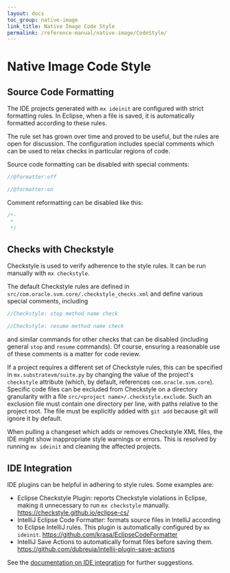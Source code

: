 ```yaml
---
layout: docs
toc_group: native-image
link_title: Native Image Code Style
permalink: /reference-manual/native-image/CodeStyle/
---
```

# Native Image Code Style

## Source Code Formatting

The IDE projects generated with `mx ideinit` are configured with strict formatting rules.
In Eclipse, when a file is saved, it is automatically formatted according to these rules.

The rule set has grown over time and proved to be useful, but the rules are open for discussion.
The configuration includes special comments which can be used to relax checks in particular regions of code.

Source code formatting can be disabled with special comments:
```java
//@formatter:off

//@formatter:on
```
Comment reformatting can be disabled like this:
```java
/*-
 *
 */
```

## Checks with Checkstyle

Checkstyle is used to verify adherence to the style rules.
It can be run manually with `mx checkstyle`.

The default Checkstyle rules are defined in `src/com.oracle.svm.core/.checkstyle_checks.xml` and define various special comments, including
```java
//Checkstyle: stop method name check

//Checkstyle: resume method name check
```
and similar commands for other checks that can be disabled (including general `stop` and `resume` commands).
Of course, ensuring a reasonable use of these comments is a matter for code review.

If a project requires a different set of Checkstyle rules, this can be specified in `mx.substratevm/suite.py` by changing the value of the project's `checkstyle` attribute (which, by default, references `com.oracle.svm.core`).
Specific code files can be excluded from Checkstyle on a directory granularity with a file `src/<project name>/.checkstyle.exclude`.
Such an exclusion file must contain one directory per line, with paths relative to the project root.
The file must be explicitly added with `git add` because git will ignore it by default.

When pulling a changeset which adds or removes Checkstyle XML files, the IDE might show inappropriate style warnings or errors.
This is resolved by running `mx ideinit` and cleaning the affected projects.

## IDE Integration

IDE plugins can be helpful in adhering to style rules.
Some examples are:

* Eclipse Checkstyle Plugin: reports Checkstyle violations in Eclipse, making it unnecessary to run `mx checkstyle` manually.
  https://checkstyle.github.io/eclipse-cs/
* IntelliJ Eclipse Code Formatter: formats source files in IntelliJ according to Eclipse IntelliJ rules.
This plugin is automatically configured by `mx ideinit`.
  https://github.com/krasa/EclipseCodeFormatter
* IntelliJ Save Actions to automatically format files before saving them.
  https://github.com/dubreuia/intellij-plugin-save-actions

See the [documentation on IDE integration](../compiler/docs/IDEs.md) for further suggestions.
